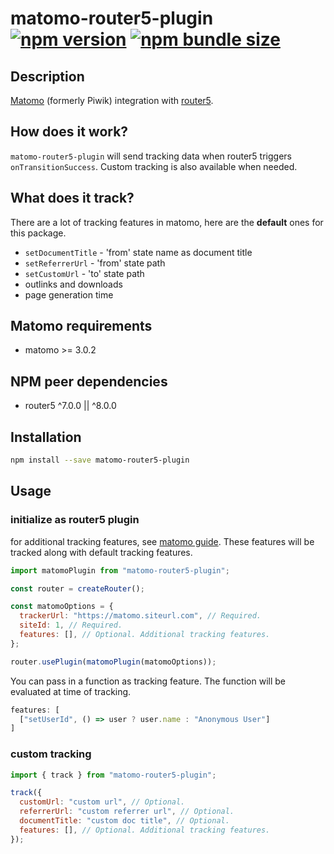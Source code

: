 # matomo-router5-plugin &nbsp; [![npm version](https://img.shields.io/npm/v/matomo-router5-plugin)](https://www.npmjs.com/package/matomo-router5-plugin) [![npm bundle size](https://img.shields.io/bundlephobia/min/matomo-router5-plugin)](https://bundlephobia.com/result?p=matomo-router5-plugin)

## Description

[Matomo](https://matomo.org) (formerly Piwik) integration with [router5](https://router5.js.org).


## How does it work?

`matomo-router5-plugin` will send tracking data when router5 triggers `onTransitionSuccess`. Custom tracking is also available when needed.


## What does it track?

There are a lot of tracking features in matomo, here are the **default** ones for this package.

- `setDocumentTitle` - 'from' state name as document title
- `setReferrerUrl` - 'from' state path
- `setCustomUrl` - 'to' state path
- outlinks and downloads
- page generation time


## Matomo requirements

- matomo >= 3.0.2


## NPM peer dependencies

- router5 ^7.0.0 || ^8.0.0


## Installation

```bash
npm install --save matomo-router5-plugin
```


## Usage

### initialize as router5 plugin

for additional tracking features, see [matomo guide](https://developer.matomo.org/guides/tracking-javascript-guide). These features will be tracked along with default tracking features.
```js
import matomoPlugin from "matomo-router5-plugin";

const router = createRouter();

const matomoOptions = {
  trackerUrl: "https://matomo.siteurl.com", // Required.
  siteId: 1, // Required.
  features: [], // Optional. Additional tracking features.
};

router.usePlugin(matomoPlugin(matomoOptions));
```

You can pass in a function as tracking feature. The function will be evaluated at time of tracking.

```js
features: [
  ["setUserId", () => user ? user.name : "Anonymous User"]
]
```

### custom tracking

```js
import { track } from "matomo-router5-plugin";

track({
  customUrl: "custom url", // Optional.
  referrerUrl: "custom referrer url", // Optional.
  documentTitle: "custom doc title", // Optional.
  features: [], // Optional. Additional tracking features.
});
```